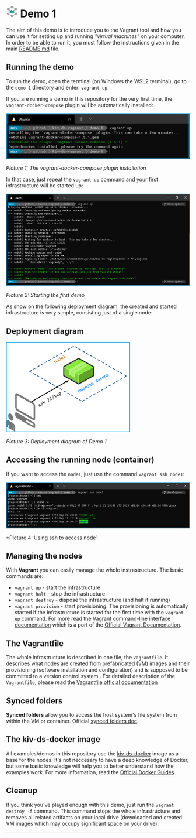 # ![DS Logo](../images/icon-32-ds.png) Demo 1

The aim of this demo is to introduce you to the Vagrant tool and how you can use it for setting up and running *"virtual machines"* on your computer. In order to be able to run it, you must follow the instructions given in the main [README.md](../README.md#installation) file.

## Running the demo

To run the demo, open the terminal (on Windows the WSL2 terminal), go to the `demo-1` directory and enter: `vagrant up`.

If you are running a demo in this repository for the very first time, the `vagrant-docker-compose` plugin will be automatically installed:

![Docker compose plugin installation](images/demo-1-docker-compose-plugin.png)

*Picture 1: The vagrant-docker-compose plugin installation* 

In that case, just repeat the `vagrant up` command and your first infrastructure will be started up:

![Starting the first Vagrant demo](images/demo-1-startup.png)

*Picture 2: Starting the first demo*

As show on the following deployment diagram, the created and started infrastructure is very simple, consisting just of a single node:

## Deployment diagram

![Demo 1 deployment diagram](images/demo-1-deployment.png)

*Picture 3: Deployment diagram of Demo 1*


## Accessing the running node (container)

If you want to access the `node1`, just use the command `vagrant ssh node1`:

![Demo 1 SSH to node 1](images/demo-1-ssh.png)

*Picture 4: Using ssh to access node1

## Managing the nodes

With **Vagrant** you can easily manage the whole instrastructure. The basic commands are:

* `vagrant up` - start the infrastructure
* `vagrant halt` - stop the infrastructure 
* `vagrant destroy` - dispose the infrastructure (and halt if running)
* `vagrant provision` - start provisioning. The provisioning is automatically started if the infrastructure is started for the first time with the `vagrant up` command.
For more read the [Vagrant command-line interface documentation](https://www.vagrantup.com/docs/cli) which is a port of the [Official Vagrant Documentation](https://www.vagrantup.com/docs).

## The Vagrantfile

The whole infrastructure is described in one file, the `Vagrantfile`. It describes what nodes are created from prefabricated (VM) images and their provisioning (software installation and configuration) and is supposed to be committed to a version control system . For detailed description of the `Vagrantfile`, please read the [Vagrantfile official documentation](https://www.vagrantup.com/docs/vagrantfile)

## Synced folders
**Synced folders** allow you to access the host system's file system from within the VM or container. Official [synced folders doc](https://www.vagrantup.com/docs/synced-folders).


## The kiv-ds-docker image

All examples/demos in this repository use the [kiv-ds-docker](https://github.com/maxotta/kiv-ds-docker) image as a base for the nodes. It's not neccesary to have a deep knowledge of Docker, but some basic knowledge will help you to better understand how the examples work.
For more information, read the [Official Docker Guides](https://docs.docker.com/get-started/overview/).

## Cleanup

 If you think you've played enough with this demo, just run the `vagrant destroy -f` command. This command stops the whole infrastructure and removes all related artifacts on your local drive (downloaded and created VM images which may occupy significant space on your drive).

---

